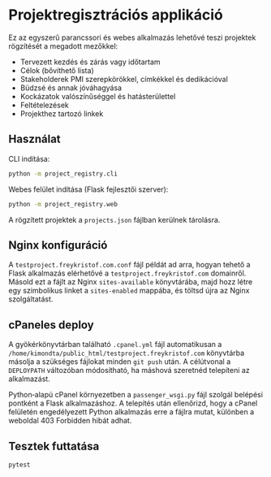 # Projektregisztrációs applikáció

Ez az egyszerű parancssori és webes alkalmazás lehetővé teszi projektek rögzítését a megadott mezőkkel:

- Tervezett kezdés és zárás vagy időtartam
- Célok (bővíthető lista)
- Stakeholderek PMI szerepkörökkel, címkékkel és dedikációval
- Büdzsé és annak jóváhagyása
- Kockázatok valószínűséggel és hatásterülettel
- Feltételezések
- Projekthez tartozó linkek

## Használat

CLI indítása:

```bash
python -m project_registry.cli
```

Webes felület indítása (Flask fejlesztői szerver):

```bash
python -m project_registry.web
```

A rögzített projektek a `projects.json` fájlban kerülnek tárolásra.

## Nginx konfiguráció

A `testproject.freykristof.com.conf` fájl példát ad arra, hogyan tehető a Flask
alkalmazás elérhetővé a `testproject.freykristof.com` domainről. Másold ezt a
fájlt az Nginx `sites-available` könyvtárába, majd hozz létre egy szimbolikus
linket a `sites-enabled` mappába, és töltsd újra az Nginx szolgáltatást.

## cPaneles deploy

A gyökérkönyvtárban található `.cpanel.yml` fájl automatikusan a
`/home/kimondta/public_html/testproject.freykristof.com` könyvtárba másolja a
szükséges fájlokat minden `git push` után. A célútvonal a `DEPLOYPATH`
változóban módosítható, ha máshová szeretnéd telepíteni az alkalmazást.

Python‑alapú cPanel környezetben a `passenger_wsgi.py` fájl szolgál belépési
pontként a Flask alkalmazáshoz. A telepítés után ellenőrizd, hogy a cPanel
felületén engedélyezett Python alkalmazás erre a fájlra mutat, különben a
weboldal 403 Forbidden hibát adhat.

## Tesztek futtatása

```bash
pytest
```

